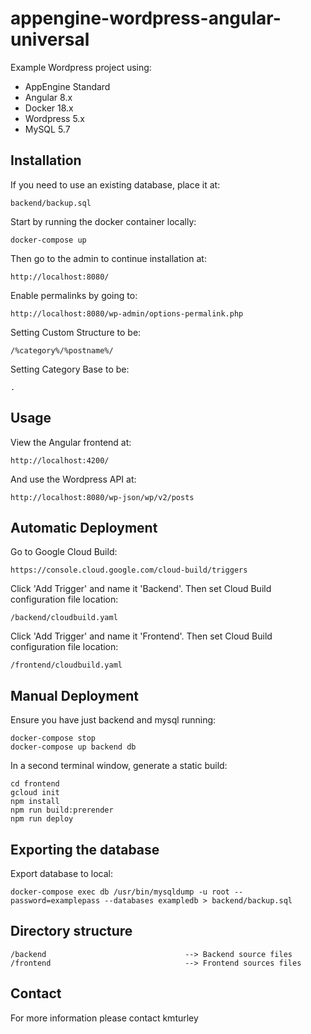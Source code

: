 # appengine-wordpress-angular-universal

Example Wordpress project using:

* AppEngine Standard
* Angular 8.x
* Docker 18.x
* Wordpress 5.x
* MySQL 5.7


## Installation

If you need to use an existing database, place it at:

    backend/backup.sql

Start by running the docker container locally:

    docker-compose up

Then go to the admin to continue installation at:

    http://localhost:8080/

Enable permalinks by going to:

    http://localhost:8080/wp-admin/options-permalink.php

Setting Custom Structure to be:

    /%category%/%postname%/

Setting Category Base to be:

    .


## Usage

View the Angular frontend at:

    http://localhost:4200/

And use the Wordpress API at:

    http://localhost:8080/wp-json/wp/v2/posts


## Automatic Deployment

Go to Google Cloud Build:

    https://console.cloud.google.com/cloud-build/triggers

Click 'Add Trigger' and name it 'Backend'. Then set Cloud Build configuration file location:

    /backend/cloudbuild.yaml

Click 'Add Trigger' and name it 'Frontend'. Then set Cloud Build configuration file location:

    /frontend/cloudbuild.yaml


## Manual Deployment

Ensure you have just backend and mysql running:

    docker-compose stop
    docker-compose up backend db

In a second terminal window, generate a static build:

    cd frontend
    gcloud init
    npm install
    npm run build:prerender
    npm run deploy


## Exporting the database

Export database to local:

    docker-compose exec db /usr/bin/mysqldump -u root --password=examplepass --databases exampledb > backend/backup.sql


## Directory structure

    /backend                               --> Backend source files
    /frontend                              --> Frontend sources files


## Contact

For more information please contact kmturley
